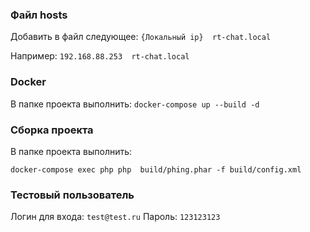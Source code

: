 ### Файл hosts
Добавить в файл следующее:
`{Локальный ip}  rt-chat.local`

Например:
`192.168.88.253  rt-chat.local`

### Docker
В папке проекта выполнить:
`docker-compose up --build -d`

### Сборка проекта
В папке проекта выполнить:

`docker-compose exec php php  build/phing.phar -f build/config.xml`

### Тестовый пользователь
Логин для входа: `test@test.ru`
Пароль: `123123123`

